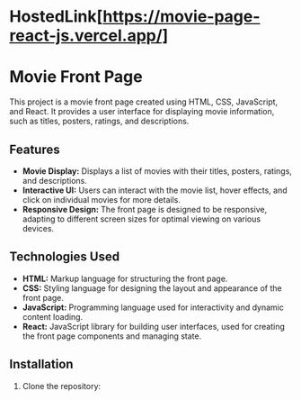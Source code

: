 # HostedLink[https://movie-page-react-js.vercel.app/]

# Movie Front Page

This project is a movie front page created using HTML, CSS, JavaScript, and React. It provides a user interface for displaying movie information, such as titles, posters, ratings, and descriptions.

## Features

- **Movie Display:** Displays a list of movies with their titles, posters, ratings, and descriptions.
- **Interactive UI:** Users can interact with the movie list, hover effects, and click on individual movies for more details.
- **Responsive Design:** The front page is designed to be responsive, adapting to different screen sizes for optimal viewing on various devices.


## Technologies Used

- **HTML:** Markup language for structuring the front page.
- **CSS:** Styling language for designing the layout and appearance of the front page.
- **JavaScript:** Programming language used for interactivity and dynamic content loading.
- **React:** JavaScript library for building user interfaces, used for creating the front page components and managing state.

## Installation

1. Clone the repository: